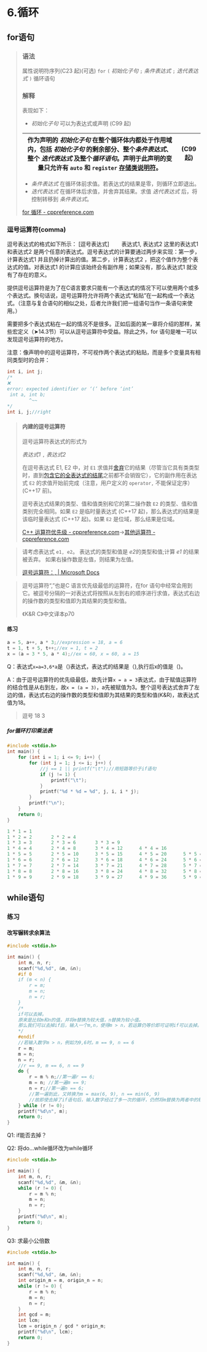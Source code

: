 # 6.循环

## for语句

> ### 语法
>
> 属性说明符序列(C23 起)(可选) `for` `(` *初始化子句* `;` *条件表达式* `;` *迭代表达式* `)` 循环语句
>
> ### 解释
>
> 表现如下：
>
> - *初始化子句* 可以为表达式或声明 (C99 起)
>
> | 作为声明的 *初始化子句* 在整个循环体内都处于作用域内，包括 *初始化子句* 的剩余部分、整个*条件表达式*、整个 *迭代表达式* 及整个*循环语句*。声明于此声明的变量只允许有 `auto` 和 `register` [存储类说明符](https://zh.cppreference.com/w/c/language/storage_duration)。 | (C99 起) |
> | ------------------------------------------------------------ | -------- |
>
> - *条件表达式* 在循环体前求值。若表达式的结果是零，则循环立即退出。
> - *迭代表达式* 在循环体后求值，并舍弃其结果。求值 *迭代表达式* 后，将控制转移到 *条件表达式*。
>
> [for 循环 \- cppreference\.com](https://zh.cppreference.com/w/c/language/for)

### 逗号运算符(comma)

逗号表达式的格式如下所示：
[逗号表达式] 　　表达式1, 表达式2
这里的表达式1 和表达式2 是两个任意的表达式。逗号表达式的计算要通过两步来实现：第一步，计算表达式1 并且扔掉计算出的值。第二步，计算表达式2 ，把这个值作为整个表达式的值。对表达式1 的计算应该始终会有副作用；如果没有，那么表达式1 就没有了存在的意义。

提供逗号运算符是为了在C语言要求只能有一个表达式的情况下可以使用两个或多个表达式。换句话说，逗号运算符允许将两个表达式“粘贴”在一起构成一个表达式。（注意与复合语句的相似之处，后者允许我们把一组语句当作一条语句来使用。）

需要把多个表达式粘在一起的情况不是很多。正如后面的某一章将介绍的那样，某些宏定义（➤14.3节）可以从逗号运算符中受益。除此之外，for 语句是唯一可以发现逗号运算符的地方。

注意：像声明中的逗号运算符，不可视作两个表达式的粘贴，而是多个变量具有相同类型时的合并：

```c
int i, int j;   
/*
❌
error: expected identifier or ‘(’ before ‘int’
 int a, int b;
        ^~~
*/
int i, j;//right
```

> #### 内建的逗号运算符
>
> 逗号运算符表达式的形式为
>
> *表达式1* `,` *表达式2*  
>
> 在逗号表达式 E1, E2 中，对 `E1` 求值并[舍弃](https://zh.cppreference.com/w/cpp/language/expressions#.E5.BC.83.E5.80.BC.E8.A1.A8.E8.BE.BE.E5.BC.8F)它的结果（尽管当它具有类类型时，直到[包含它的全表达式的结尾](https://zh.cppreference.com/w/cpp/language/lifetime#.E4.B8.B4.E6.97.B6.E5.AF.B9.E8.B1.A1.E7.9A.84.E7.94.9F.E5.AD.98.E6.9C.9F)之前都不会销毁它），它的副作用在表达式 `E2` 的求值开始前完成（注意，用户定义的 `operator,` 不能保证定序） (C++17 前)。
>
> 逗号表达式结果的类型、值和值类别和它的第二操作数 `E2` 的类型、值和值类别完全相同。如果 `E2` 是临时量表达式 (C++17 起)，那么表达式的结果是该临时量表达式 (C++17 起)。如果 `E2` 是位域，那么结果是位域。
>
> [C++ 运算符优先级 - cppreference.com](https://zh.cppreference.com/w/cpp/language/operator_precedence)->[其他运算符 - cppreference.com](https://zh.cppreference.com/w/cpp/language/operator_other#.E5.86.85.E5.BB.BA.E7.9A.84.E9.80.97.E5.8F.B7.E8.BF.90.E7.AE.97.E7.AC.A6)

> 请考虑表达式 `e1, e2`。 表达式的类型和值是 *e2*的类型和值;计算 *e1* 的结果被丢弃。 如果右操作数是左值，则结果为左值。
>
> [逗号运算符：, | Microsoft Docs](https://docs.microsoft.com/zh-cn/cpp/cpp/comma-operator?view=msvc-170)

> 逗号运算符“,”也是C 语言优先级最低的运算符，在for 语句中经常会用到它。被逗号分隔的一对表达式将按照从左到右的顺序进行求值，表达式右边的操作数的类型和值即为其结果的类型和值。
> 
> 《K&R C》中文译本p70

#### 练习

```c
a = 5, a++, a * 3;//expression = 18, a = 6
t = 1, t + 5, t++;//ex = 1, t = 2
x = (a = 3 * 5, a * 4);//ex = 60, x = 60, a = 15
```

Q：表达式`x=a=3,6*a`是（)表达式，表达式的结果是（),执行后x的值是（)。

A：由于逗号运算符的优先级最低，故先计算`x = a = 3`表达式，由于赋值运算符的结合性是从右到左，故`x = (a = 3)`，a先被赋值为3。整个逗号表达式舍弃了左边的值，表达式右边的操作数的类型和值即为其结果的类型和值(K&R)，故表达式值为18。

> 逗号
> 18
> 3

##### for循环打印乘法表

```c
#include <stdio.h>
int main() {
    for (int i = 1; i <= 9; i++) {
        for (int j = 1; j <= i; j++) {
            //j == 1 || printf("\t");//用短路等价于if语句
            if (j != 1) {
                printf("\t");
            }
            printf("%d * %d = %d", j, i, i * j);
        }
        printf("\n");
    }
    return 0;
}
```

```c
1 * 1 = 1
1 * 2 = 2       2 * 2 = 4
1 * 3 = 3       2 * 3 = 6       3 * 3 = 9
1 * 4 = 4       2 * 4 = 8       3 * 4 = 12      4 * 4 = 16
1 * 5 = 5       2 * 5 = 10      3 * 5 = 15      4 * 5 = 20      5 * 5 = 25
1 * 6 = 6       2 * 6 = 12      3 * 6 = 18      4 * 6 = 24      5 * 6 = 30      6 * 6 = 36
1 * 7 = 7       2 * 7 = 14      3 * 7 = 21      4 * 7 = 28      5 * 7 = 35      6 * 7 = 42      7 * 7 = 49
1 * 8 = 8       2 * 8 = 16      3 * 8 = 24      4 * 8 = 32      5 * 8 = 40      6 * 8 = 48      7 * 8 = 56      8 * 8 = 64
1 * 9 = 9       2 * 9 = 18      3 * 9 = 27      4 * 9 = 36      5 * 9 = 45      6 * 9 = 54      7 * 9 = 63      8 * 9 = 72      9 * 9 = 81
```

## while语句

### 练习

#### 改写辗转求余算法

```c
#include <stdio.h>

int main() {
    int m, n, r;
    scanf("%d,%d", &m, &n);
    #if 0
    if (m < n) {
        r = m;
        m = n;
        n = r;
    }
    /*
    if可以去掉。
    原来是比较m和n的值，并将m替换为较大值，n替换为较小值。
    那么我们可以去掉if后，输入一个m,n，使得m > n，若运算仍等价即可证明if可以去掉。
    */
    #endif
    //若输入数字m > n，例如为9,6时。m == 9, n == 6
    r = m;
    m = n;
    n = r;
    //r == 9, m == 6, n == 9
    do {
        r = m % n;//第一遍r == 6;
        m = n; //第一遍m == 9;
        n = r;//第一遍n == 6;
        //第一遍到此，又转换为m = max(6, 9), n == min(6, 9)
        //故即使去掉了if语句后，输入数字经过了多一次的循环，仍然将m替换为两者中的较大值，n替换为较小值，两者等价
    } while (r != 0);
    printf("%d\n", m);
    return 0;
}
```

Q1: if能否去掉？

Q2: 将do...while循环改为while循环

```c
#include <stdio.h>

int main() {
    int m, n, r;
    scanf("%d,%d", &m, &n);
    while (r != 0) {
        r = m % n;
        m = n;
        n = r;
    }
    printf("%d\n", m);
    return 0;
}
```

Q3: 求最小公倍数

```c
#include <stdio.h>

int main() {
    int m, n, r;
    scanf("%d,%d", &m, &n);
    int origin_m = m, origin_n = n;
    while (r != 0) {
        r = m % n;
        m = n;
        n = r;
    }
    int gcd = m;
    int lcm;
    lcm = origin_n / gcd * origin_m;
    printf("%d\n", lcm);
    return 0;
}
```

